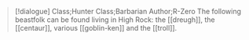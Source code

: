 >[!dialogue] Class;Hunter Class;Barbarian Author;R-Zero
The following beastfolk can be found living in High Rock: the [[dreugh]], the [[centaur]], various [[goblin-ken]] and the [[troll]].